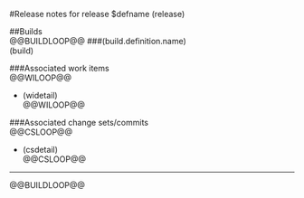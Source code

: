 #Release notes for release $defname
$($release)    

##Builds  
@@BUILDLOOP@@
###$($build.definition.name)  
$($build)    
  
###Associated work items  
@@WILOOP@@  
* $($widetail)  
@@WILOOP@@  
  
###Associated change sets/commits  
@@CSLOOP@@  
* $($csdetail)    
@@CSLOOP@@  


----------

@@BUILDLOOP@@